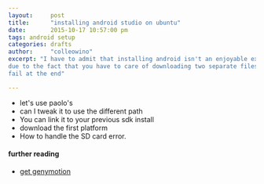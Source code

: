 ```yaml
---
layout:     post
title:      "installing android studio on ubuntu"
date:       2015-10-17 10:57:00 pm
tags: android setup
categories: drafts
author:     "colleowino"
excerpt: "I have to admit that installing android isn't an enjoyable experience. That is
due to the fact that you have to care of downloading two separate files and one may just
fail at the end"

---
```

- let's use paolo's
- can I tweak it to use the different path
- You can link it to your previous sdk install 
- download the first platform
- How to handle the SD card error.

#### further reading 
- [get genymotion](https://www.genymotion.com)
